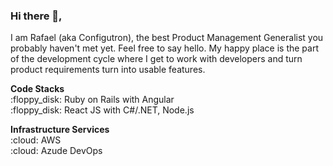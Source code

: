 ### Hi there 👋,
I am Rafael (aka Configutron), the best Product Management Generalist you probably haven't met yet. Feel free to say hello. My happy place is the part of the development cycle where I get to work with developers and turn product requirements turn into usable features. 

<p>
  <b>Code Stacks</b></br>
:floppy_disk: Ruby on Rails with Angular</br>
:floppy_disk: React JS with C#/.NET, Node.js</br>
</p>
<p>
  <b>Infrastructure Services</b></br>
:cloud: AWS</br>
:cloud: Azude DevOps</br>
</p>


<!--
**rafabkny/rafabkny** is a ✨ _special_ ✨ repository because its `README.md` (this file) appears on your GitHub profile.

Here are some ideas to get you started:

- 🔭 I’m currently working on ...
- 🌱 I’m currently learning ...
- 👯 I’m looking to collaborate on ...
- 🤔 I’m looking for help with ...
- 💬 Ask me about ...
- 📫 How to reach me: ...
- 😄 Pronouns: ...
- ⚡ Fun fact: ...
-->
